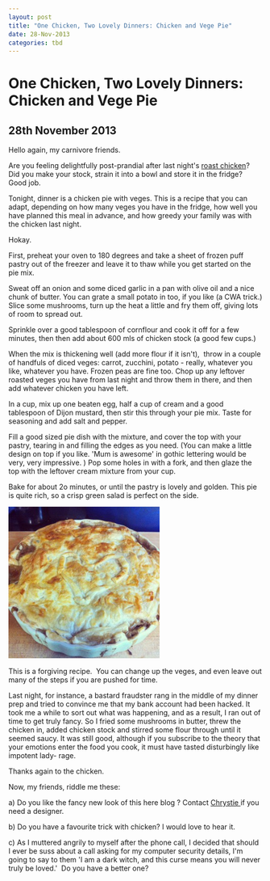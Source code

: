 ```yaml
---
layout: post
title: "One Chicken, Two Lovely Dinners: Chicken and Vege Pie"
date: 28-Nov-2013
categories: tbd
---
```


# One Chicken, Two Lovely Dinners: Chicken and Vege Pie

## 28th November 2013

Hello again,   my carnivore friends.

Are you feeling delightfully post-prandial after last night's <a href="http://mogantosh.com/one-chicken-two-lovely-dinners-roast-chicken-with-lemon/">roast chicken</a>? Did you make your stock,   strain it into a bowl and store it in the fridge? Good job.

Tonight,   dinner is a chicken pie with veges. This is a recipe that you can adapt, depending on how many veges you have in the fridge, how well you have planned this meal in advance, and how greedy your family was with the chicken last night.

Hokay.

First, preheat your oven to 180 degrees and take a sheet of frozen puff pastry out of the freezer and leave it to thaw while you get started on the pie mix.

Sweat off an onion and some diced garlic in a pan with olive oil and a nice chunk of butter. You can grate a small potato in too, if you like (a CWA trick.) Slice some mushrooms, turn up the heat a little and fry them off, giving lots of room to spread out.

Sprinkle over a good tablespoon of cornflour and cook it off for a few minutes, then then add about 600 mls of chicken stock (a good few cups.)

When the mix is thickening well (add more flour if it isn't),  throw in a couple of handfuls of diced veges: carrot, zucchini, potato - really, whatever you like, whatever you have. Frozen peas are fine too. Chop up any leftover roasted veges you have from last night and throw them in there, and then add whatever chicken you have left.

In a cup, mix up one beaten egg, half a cup of cream and a good tablespoon of Dijon mustard, then stir this through your pie mix. Taste for seasoning and add salt and pepper.

Fill a good sized pie dish with the mixture, and cover the top with your pastry, tearing in and filling the edges as you need. (You can make a little design on top if you like. 'Mum is awesome' in gothic lettering would be very, very impressive. ) Pop some holes in with a fork, and then glaze the top with the leftover cream mixture from your cup.

Bake for about 2o minutes, or until the pastry is lovely and golden. This pie is quite rich, so a crisp green salad is perfect on the side.

<img class="photo-horiz" src="/images/2013/11/IMG_0147-300x300.jpg" />

This is a forgiving recipe.  You can change up the veges, and even leave out many of the steps if you are pushed for time.

Last night, for instance, a bastard fraudster rang in the middle of my dinner prep and tried to convince me that my bank account had been hacked. It took me a while to sort out what was happening, and as a result, I ran out of time to get truly fancy. So I fried some mushrooms in butter, threw the chicken in, added chicken stock and stirred some flour through until it seemed saucy. It was still good, although if you subscribe to the theory that your emotions enter the food you cook, it must have tasted disturbingly like impotent lady- rage.

Thanks again to the chicken.

Now, my friends, riddle me these:

a) Do you like the fancy new look of this here blog ? Contact <a href="http://garnishgarden.com/">Chrystie </a>if you need a designer.

b) Do you have a favourite trick with chicken? I would love to hear it.

c) As I muttered angrily to myself after the phone call, I decided that should I ever be suss about a call asking for my computer security details, I'm going to say to them 'I am a dark witch, and this curse means you will never truly be loved.'  Do you have a better one?
